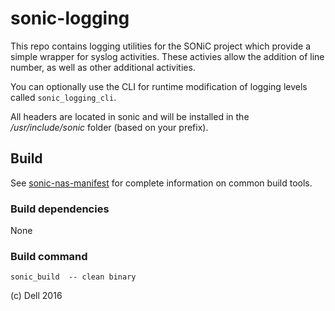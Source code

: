 sonic-logging
=============

This repo contains logging utilities for the SONiC project which provide a simple wrapper for syslog activities. These activies allow the addition of line number, as well as other additional activities.

You can optionally use the CLI for runtime modification of logging levels called `sonic_logging_cli`.

All headers are located in sonic and will be installed in the */usr/include/sonic* folder (based on your prefix).

Build
--------
See [sonic-nas-manifest](https://github.com/Azure/sonic-nas-manifest) for complete information on common build tools.

### Build dependencies
None

### Build command
    sonic_build  -- clean binary

(c) Dell 2016
